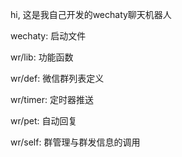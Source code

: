 
hi, 这是我自己开发的wechaty聊天机器人

wechaty: 启动文件

wr/lib: 功能函数

wr/def: 微信群列表定义

wr/timer: 定时器推送

wr/pet: 自动回复

wr/self: 群管理与群发信息的调用